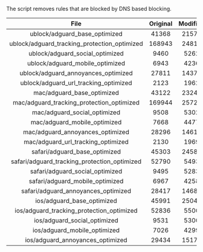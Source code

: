 The script removes rules that are blocked by DNS based blocking.


| File | Original | Modified |
|:----:|:-----:|:-----:|
| ublock/adguard_base_optimized | 41368 | 21576 |
| ublock/adguard_tracking_protection_optimized | 168943 | 24812 |
| ublock/adguard_social_optimized | 9460 | 5262 |
| ublock/adguard_mobile_optimized | 6943 | 4236 |
| ublock/adguard_annoyances_optimized | 27811 | 14375 |
| ublock/adguard_url_tracking_optimized | 2123 | 1962 |
| mac/adguard_base_optimized | 43122 | 23249 |
| mac/adguard_tracking_protection_optimized | 169944 | 25725 |
| mac/adguard_social_optimized | 9508 | 5302 |
| mac/adguard_mobile_optimized | 7668 | 4477 |
| mac/adguard_annoyances_optimized | 28296 | 14614 |
| mac/adguard_url_tracking_optimized | 2130 | 1969 |
| safari/adguard_base_optimized | 45303 | 24589 |
| safari/adguard_tracking_protection_optimized | 52790 | 5493 |
| safari/adguard_social_optimized | 9495 | 5283 |
| safari/adguard_mobile_optimized | 6967 | 4258 |
| safari/adguard_annoyances_optimized | 28417 | 14685 |
| ios/adguard_base_optimized | 45991 | 25049 |
| ios/adguard_tracking_protection_optimized | 52836 | 5500 |
| ios/adguard_social_optimized | 9531 | 5300 |
| ios/adguard_mobile_optimized | 7026 | 4299 |
| ios/adguard_annoyances_optimized | 29434 | 15170 |